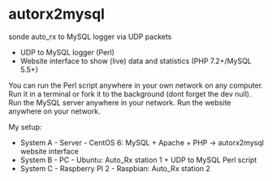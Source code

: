 # autorx2mysql
sonde auto_rx to MySQL logger via UDP packets

* UDP to MySQL logger (Perl)
* Website interface to show (live) data and statistics (PHP 7.2+/MySQL 5.5+)


You can run the Perl script anywhere in your own network on any computer. Run it in a terminal or fork it to the background (dont forget the dev null). Run the MySQL server anywhere in your network. Run the website anywhere on your network.

My setup:
* System A - Server - CentOS 6: MySQL + Apache + PHP  -> autorx2mysql website interface
* System B - PC - Ubuntu: Auto_Rx station 1 + UDP to MySQL Perl script
* System C - Raspberry PI 2 - Raspbian: Auto_Rx station 2

